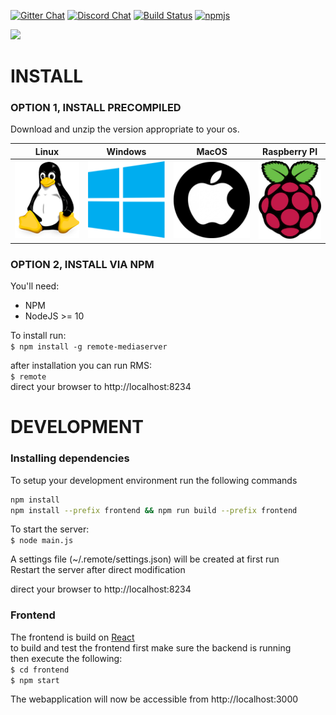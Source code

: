 [![Gitter Chat](https://img.shields.io/gitter/room/nwjs/nw.js.svg?logo=gitter)](https://gitter.im/remote-mediaserver/Lobby)
[![Discord Chat](https://img.shields.io/discord/505014801970364436.svg?logo=discord)](https://discord.gg/4H5EMd6)
[![Build Status](https://travis-ci.org/OwenRay/Remote-MediaServer.svg?branch=dev)](https://travis-ci.org/OwenRay/Remote-MediaServer)
[![npmjs](https://img.shields.io/npm/dw/remote-mediaserver.svg)](https://www.npmjs.com/package/remote-mediaserver)


![](doc/screens.png)

# INSTALL
### OPTION 1, INSTALL PRECOMPILED   
Download and unzip the version appropriate to your os.

Linux | Windows | MacOS | Raspberry PI
--- | --- | --- | ---
[![Linux](doc/linux.png)](https://s3-eu-west-1.amazonaws.com/remote-mediaserver/dev/linux.zip) | [![Windows](doc/windows.png)](https://s3-eu-west-1.amazonaws.com/remote-mediaserver/dev/win.zip) | [![MacOS](doc/macos.png)](https://s3-eu-west-1.amazonaws.com/remote-mediaserver/dev/osx.zip) | [![MacOS](doc/pi.png)](https://s3-eu-west-1.amazonaws.com/remote-mediaserver/dev/arm.zip)   

### OPTION 2, INSTALL VIA NPM
You'll need:
- NPM  
- NodeJS >= 10 

To install run:   
`$ npm install -g remote-mediaserver`

after installation you can run RMS:  
`$ remote`  
direct your browser to http://localhost:8234

# DEVELOPMENT
### Installing dependencies
To setup your development environment run the following commands
```bash
npm install
npm install --prefix frontend && npm run build --prefix frontend
```  
  
To start the server:  
`$ node main.js`  
  
A settings file (~/.remote/settings.json) will be created at first run  
Restart the server after direct modification  
  
direct your browser to http://localhost:8234
  
### Frontend
The frontend is build on [React](reactjs.org/)   
to build and test the frontend first make sure the backend is running  
then execute the following:  
`$ cd frontend`  
`$ npm start`  
  
The webapplication will now be accessible from http://localhost:3000
